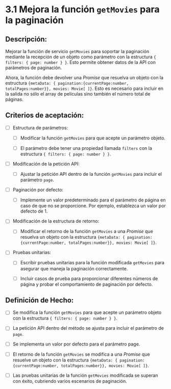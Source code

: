 # 3.1 Mejora la función `getMovies` para la paginación

## Descripción:

Mejorar la función de servicio `getMovies` para soportar la paginación mediante la recepción de un objeto como parámetro con la estructura `{ filters: { page: number } }`.  Esto permite obtener datos de la API con parámetros de paginación.

Ahora, la función debe devolver una _Promise_ que resuelva un objeto con la estructura `{metaData: { pagination:{currentPage:number, totalPages:number}}, movies: Movie[ ]}`. Esto es necesario para incluir en la salida no sólo el array de películas sino también el número total de páginas.

## Criterios de aceptación:

- [ ] Estructura de parámetros:

    - [ ] Modificar la función `getMovies` para que acepte un parámetro objeto.

    - [ ] El parámetro debe tener una propiedad llamada `filters` con la estructura `{ filters: { page: number } }`.

- [ ] Modificación de la petición API:

    - [ ] Ajustar la petición API dentro de la función `getMovies` para incluir el parámetro `page`.

- [ ] Paginación por defecto:

    - [ ] Implemente un valor predeterminado para el parámetro de página en caso de que no se proporcione. Por ejemplo, establezca un valor por defecto de 1.

- [ ] Modificación de la estructura de retorno:

    - [ ] Modificar el retorno de la función `getMovies` a una _Promise_ que resuelva un objeto con la estructura `{metaData: { pagination:{currentPage:number, totalPages:number}}, movies: Movie[ ]}`.

- [ ] Pruebas unitarias:

    - [ ] Escribir pruebas unitarias para la función modificada `getMovies` para asegurar que maneja la paginación correctamente.

    - [ ] Incluir casos de prueba para proporcionar diferentes números de página y probar el comportamiento de paginación por defecto.

## Definición de Hecho:

- [ ] Se modifica la función `getMovies` para que acepte un parámetro objeto con la estructura `{ filters: { page: number } }`.

- [ ] La petición API dentro del método se ajusta para incluir el parámetro de `page`.

- [ ] Se implementa un valor por defecto para el parámetro page.

- [ ] El retorno de la función `getMovies` se modifica a una _Promise_ que resuelve un objeto con la estructura `{metaData: { pagination:{currentPage:number, totalPages:number}}, movies: Movie[ ]}`.

- [ ] Las pruebas unitarias de la función `getMovies` modificada se superan con éxito, cubriendo varios escenarios de paginación.
